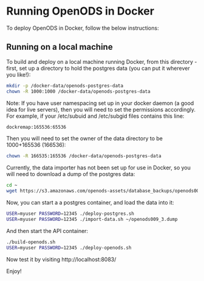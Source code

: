 # Running OpenODS in Docker

To deploy OpenODS in Docker, follow the below instructions:

## Running on a local machine

To build and deploy on a local machine running Docker, from this directory - first, set up a directory to hold the postgres data (you can put it wherever you like!):

```bash
mkdir -p /docker-data/openods-postgres-data
chown -R 1000:1000 /docker-data/openods-postgres-data
```

Note: If you have user namespacing set up in your docker daemon (a good idea for live servers), then you will need to set the permissions accordingly. For example, if your /etc/subuid and /etc/subgid files contains this line:

```bash
dockremap:165536:65536
```

Then you will need to set the owner of the data directory to be 1000+165536 (166536):

```bash
chown -R 166535:165536 /docker-data/openods-postgres-data
```

Currently, the data importer has not been set up for use in Docker, so you will need to download a dump of the postgres data:

```bash
cd ~
wget https://s3.amazonaws.com/openods-assets/database_backups/openods009_3.dump
```

Now, you can start a a postgres container, and load the data into it:

```bash
USER=myuser PASSWORD=12345 ./deploy-postgres.sh
USER=myuser PASSWORD=12345 ./import-data.sh ~/openods009_3.dump
```

And then start the API container:

```bash
./build-openods.sh
USER=myuser PASSWORD=12345 ./deploy-openods.sh
```
	
Now test it by visiting http://localhost:8083/

Enjoy!


